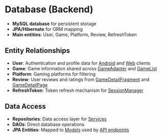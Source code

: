 # Database (Backend)

- **MySQL database** for persistent storage
- **JPA/Hibernate** for ORM mapping
- **Main entities**: User, Game, Platform, Review, RefreshToken

## Entity Relationships

- **User**: Authentication and profile data for [Android](android/overview.md) and [Web](web/overview.md) clients
- **Game**: Game information shared across [GameAdapter](android/key-classes.md#GameAdapter) and [GameList](web/key-components.md#GameList)
- **Platform**: Gaming platforms for filtering
- **Review**: User reviews and ratings from [GameDetailFragment](android/key-classes.md#GameDetailFragment) and [GameDetailPage](web/key-components.md#GameDetailPage)
- **RefreshToken**: Token refresh mechanism for [SessionManager](android/key-classes.md#SessionManager)

## Data Access

- **Repositories**: Data access layer for [Services](backend/key-classes.md#Services)
- **DAOs**: Direct database operations
- **JPA Entities**: Mapped to [Models](backend/key-classes.md#Models) used by [API endpoints](backend/api.md) 